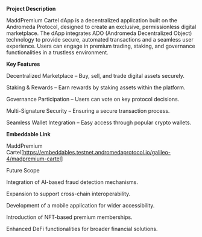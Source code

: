 **Project Description**

MaddPremium Cartel dApp is a decentralized application built on the Andromeda Protocol, designed to create an exclusive, permissionless digital marketplace. The dApp integrates ADO (Andromeda Decentralized Object) technology to provide secure, automated transactions and a seamless user experience. Users can engage in premium trading, staking, and governance functionalities in a trustless environment.

**Key Features**

Decentralized Marketplace – Buy, sell, and trade digital assets securely.

Staking & Rewards – Earn rewards by staking assets within the platform.

Governance Participation – Users can vote on key protocol decisions.

Multi-Signature Security – Ensuring a secure transaction process.

Seamless Wallet Integration – Easy access through popular crypto wallets.

**Embeddable Link**

MaddPremium Cartel[https://embeddables.testnet.andromedaprotocol.io/galileo-4/madpremium-cartel]

Future Scope

Integration of AI-based fraud detection mechanisms.

Expansion to support cross-chain interoperability.

Development of a mobile application for wider accessibility.

Introduction of NFT-based premium memberships.

Enhanced DeFi functionalities for broader financial solutions.
